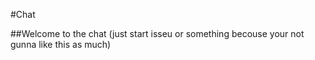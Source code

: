 #Chat


##Welcome to the chat (just start isseu or something becouse your not gunna like this as much)
